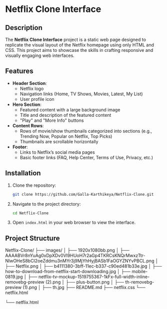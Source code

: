 # Netflix Clone Interface

## Description
The **Netflix Clone Interface** project is a static web page designed to replicate the visual layout of the Netflix homepage using only HTML and CSS. This project aims to showcase the skills in crafting responsive and visually engaging web interfaces.

## Features
- **Header Section**:
  - Netflix logo
  - Navigation links (Home, TV Shows, Movies, Latest, My List)
  - User profile icon
- **Hero Section**:
  - Featured content with a large background image
  - Title and description of the featured content
  - "Play" and "More Info" buttons
- **Content Rows**:
  - Rows of movie/show thumbnails categorized into sections (e.g., Trending Now, Popular on Netflix, Top Picks)
  - Thumbnails are scrollable horizontally
- **Footer**:
  - Links to Netflix’s social media pages
  - Basic footer links (FAQ, Help Center, Terms of Use, Privacy, etc.)

## Installation
1. Clone the repository:
    ```sh
    git clone https://github.com/Galla-Karthikeya/Netflix-Clone.git
    ```
2. Navigate to the project directory:
    ```sh
    cd Netflix-Clone
    ```
3. Open `index.html` in your web browser to view the interface.

## Project Structure
Netflix-Clone/
├── images/
│   ├── 1920x1080bb.png
│   ├── AAAABVr8nYuAg0xDpXDv0VI9HUoH7r2aGp4TKRCsKNQrMwxzTtr-NlwOHeS8bCI2oeZddmu3nMYr3j9MjYhHyjBASb1FaOGYZNYvPBCL.png
│   ├── Netflix.png
│   ├── b4111380-3bff-11ec-b337-c90ed481b33e.jpg
│   ├── how-to-download-from-netflix-start-downloading.jpg
│   ├── mobile-0819.jpg
│   ├── netflix-tv-mockup-1519755367-1kFx-full-width-inline-removebg-preview (2).png
│   ├── plus-button.png
│   ├── th-removebg-preview (1).png
│   ├── th.jpg
├── README.md
├── netflix.css
└── netflix.html

└── netflix.html


